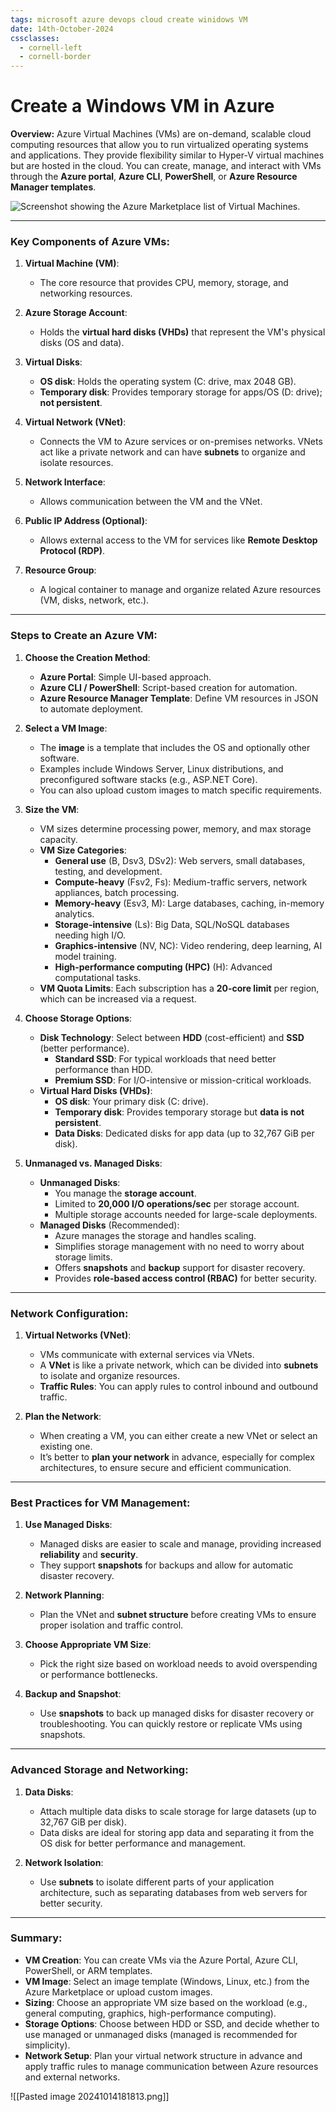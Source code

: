 ```yaml
---
tags: microsoft azure devops cloud create winidows VM
date: 14th-October-2024
cssclasses:
  - cornell-left
  - cornell-border
---
```


# Create a Windows VM in Azure

**Overview:** Azure Virtual Machines (VMs) are on-demand, scalable cloud computing resources that allow you to run virtualized operating systems and applications. They provide flexibility similar to Hyper-V virtual machines but are hosted in the cloud. You can create, manage, and interact with VMs through the **Azure portal**, **Azure CLI**, **PowerShell**, or **Azure Resource Manager templates**.

![Screenshot showing the Azure Marketplace list of Virtual Machines.](https://learn.microsoft.com/en-us/training/modules/create-windows-virtual-machine-in-azure/media/2-marketplace-vm-choices.png)

---

### **Key Components of Azure VMs**:

1. **Virtual Machine (VM)**:
    
    - The core resource that provides CPU, memory, storage, and networking resources.
2. **Azure Storage Account**:
    
    - Holds the **virtual hard disks (VHDs)** that represent the VM's physical disks (OS and data).
3. **Virtual Disks**:
    
    - **OS disk**: Holds the operating system (C: drive, max 2048 GB).
    - **Temporary disk**: Provides temporary storage for apps/OS (D: drive); **not persistent**.
4. **Virtual Network (VNet)**:
    
    - Connects the VM to Azure services or on-premises networks. VNets act like a private network and can have **subnets** to organize and isolate resources.
5. **Network Interface**:
    
    - Allows communication between the VM and the VNet.
6. **Public IP Address (Optional)**:
    
    - Allows external access to the VM for services like **Remote Desktop Protocol (RDP)**.
7. **Resource Group**:
    
    - A logical container to manage and organize related Azure resources (VM, disks, network, etc.).

---

### **Steps to Create an Azure VM**:

1. **Choose the Creation Method**:
    
    - **Azure Portal**: Simple UI-based approach.
    - **Azure CLI / PowerShell**: Script-based creation for automation.
    - **Azure Resource Manager Template**: Define VM resources in JSON to automate deployment.
2. **Select a VM Image**:
    
    - The **image** is a template that includes the OS and optionally other software.
    - Examples include Windows Server, Linux distributions, and preconfigured software stacks (e.g., ASP.NET Core).
    - You can also upload custom images to match specific requirements.
3. **Size the VM**:
    
    - VM sizes determine processing power, memory, and max storage capacity.
    - **VM Size Categories**:
        - **General use** (B, Dsv3, DSv2): Web servers, small databases, testing, and development.
        - **Compute-heavy** (Fsv2, Fs): Medium-traffic servers, network appliances, batch processing.
        - **Memory-heavy** (Esv3, M): Large databases, caching, in-memory analytics.
        - **Storage-intensive** (Ls): Big Data, SQL/NoSQL databases needing high I/O.
        - **Graphics-intensive** (NV, NC): Video rendering, deep learning, AI model training.
        - **High-performance computing (HPC)** (H): Advanced computational tasks.
    - **VM Quota Limits**: Each subscription has a **20-core limit** per region, which can be increased via a request.
4. **Choose Storage Options**:
    
    - **Disk Technology**: Select between **HDD** (cost-efficient) and **SSD** (better performance).
        - **Standard SSD**: For typical workloads that need better performance than HDD.
        - **Premium SSD**: For I/O-intensive or mission-critical workloads.
    - **Virtual Hard Disks (VHDs)**:
        - **OS disk**: Your primary disk (C: drive).
        - **Temporary disk**: Provides temporary storage but **data is not persistent**.
        - **Data Disks**: Dedicated disks for app data (up to 32,767 GiB per disk).
5. **Unmanaged vs. Managed Disks**:
    
    - **Unmanaged Disks**:
        - You manage the **storage account**.
        - Limited to **20,000 I/O operations/sec** per storage account.
        - Multiple storage accounts needed for large-scale deployments.
    - **Managed Disks** (Recommended):
        - Azure manages the storage and handles scaling.
        - Simplifies storage management with no need to worry about storage limits.
        - Offers **snapshots** and **backup** support for disaster recovery.
        - Provides **role-based access control (RBAC)** for better security.

---

### **Network Configuration**:

1. **Virtual Networks (VNet)**:
    
    - VMs communicate with external services via VNets.
    - A **VNet** is like a private network, which can be divided into **subnets** to isolate and organize resources.
    - **Traffic Rules**: You can apply rules to control inbound and outbound traffic.
2. **Plan the Network**:
    
    - When creating a VM, you can either create a new VNet or select an existing one.
    - It’s better to **plan your network** in advance, especially for complex architectures, to ensure secure and efficient communication.

---

### **Best Practices for VM Management**:

1. **Use Managed Disks**:
    
    - Managed disks are easier to scale and manage, providing increased **reliability** and **security**.
    - They support **snapshots** for backups and allow for automatic disaster recovery.
2. **Network Planning**:
    
    - Plan the VNet and **subnet structure** before creating VMs to ensure proper isolation and traffic control.
3. **Choose Appropriate VM Size**:
    
    - Pick the right size based on workload needs to avoid overspending or performance bottlenecks.
4. **Backup and Snapshot**:
    
    - Use **snapshots** to back up managed disks for disaster recovery or troubleshooting. You can quickly restore or replicate VMs using snapshots.

---

### **Advanced Storage and Networking**:

1. **Data Disks**:
    
    - Attach multiple data disks to scale storage for large datasets (up to 32,767 GiB per disk).
    - Data disks are ideal for storing app data and separating it from the OS disk for better performance and management.
2. **Network Isolation**:
    
    - Use **subnets** to isolate different parts of your application architecture, such as separating databases from web servers for better security.

---

### **Summary**:

- **VM Creation**: You can create VMs via the Azure Portal, Azure CLI, PowerShell, or ARM templates.
- **VM Image**: Select an image template (Windows, Linux, etc.) from the Azure Marketplace or upload custom images.
- **Sizing**: Choose an appropriate VM size based on the workload (e.g., general computing, graphics, high-performance computing).
- **Storage Options**: Choose between HDD or SSD, and decide whether to use managed or unmanaged disks (managed is recommended for simplicity).
- **Network Setup**: Plan your virtual network structure in advance and apply traffic rules to manage communication between Azure resources and external networks.

![[Pasted image 20241014181813.png]]